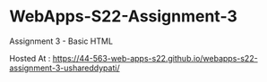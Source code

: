 # WebApps-S22-Assignment-3
Assignment 3 - Basic HTML

Hosted At : <https://44-563-web-apps-s22.github.io/webapps-s22-assignment-3-ushareddypati/>
